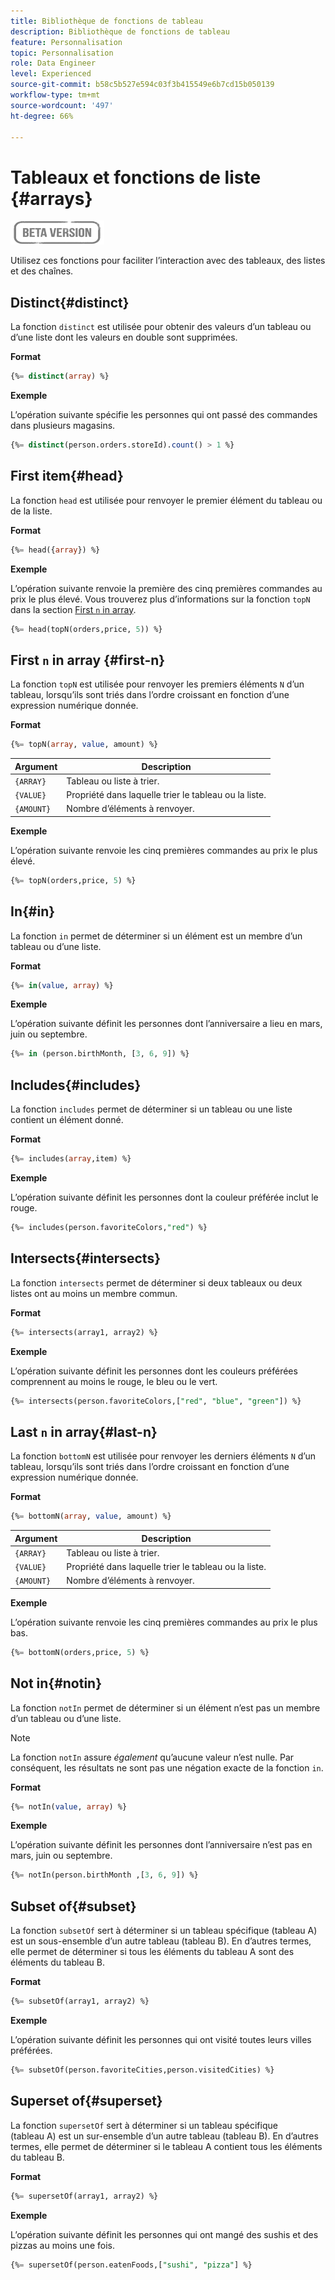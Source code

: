 ```yaml
---
title: Bibliothèque de fonctions de tableau
description: Bibliothèque de fonctions de tableau
feature: Personnalisation
topic: Personnalisation
role: Data Engineer
level: Experienced
source-git-commit: b58c5b527e594c03f3b415549e6b7cd15b050139
workflow-type: tm+mt
source-wordcount: '497'
ht-degree: 66%

---
```


# Tableaux et fonctions de liste {#arrays}

![](../../assets/do-not-localize/badge.png)

Utilisez ces fonctions pour faciliter l’interaction avec des tableaux, des listes et des chaînes.

## Distinct{#distinct}

La fonction `distinct` est utilisée pour obtenir des valeurs d’un tableau ou d’une liste dont les valeurs en double sont supprimées.

**Format**

```sql
{%= distinct(array) %}
```

**Exemple**

L’opération suivante spécifie les personnes qui ont passé des commandes dans plusieurs magasins.

```sql
{%= distinct(person.orders.storeId).count() > 1 %}
```

## First item{#head}

La fonction `head` est utilisée pour renvoyer le premier élément du tableau ou de la liste.

**Format**

```sql
{%= head({array}) %}
```

**Exemple**

L’opération suivante renvoie la première des cinq premières commandes au prix le plus élevé. Vous trouverez plus d’informations sur la fonction `topN` dans la section [First `n` in array](#first-n).

```sql
{%= head(topN(orders,price, 5)) %}
```

## First `n` in array {#first-n}

La fonction `topN` est utilisée pour renvoyer les premiers éléments `N` d’un tableau, lorsqu’ils sont triés dans l’ordre croissant en fonction d’une expression numérique donnée.

**Format**

```sql
{%= topN(array, value, amount) %}
```

| Argument | Description |
| --------- | ----------- |
| `{ARRAY}` | Tableau ou liste à trier. |
| `{VALUE}` | Propriété dans laquelle trier le tableau ou la liste. |
| `{AMOUNT}` | Nombre d’éléments à renvoyer. |

**Exemple**

L’opération suivante renvoie les cinq premières commandes au prix le plus élevé.

```sql
{%= topN(orders,price, 5) %}
```

## In{#in}

La fonction `in` permet de déterminer si un élément est un membre d’un tableau ou d’une liste.

**Format**

```sql
{%= in(value, array) %}
```

**Exemple**

L’opération suivante définit les personnes dont l’anniversaire a lieu en mars, juin ou septembre.

```sql
{%= in (person.birthMonth, [3, 6, 9]) %}
```

## Includes{#includes}

La fonction `includes` permet de déterminer si un tableau ou une liste contient un élément donné.

**Format**

```sql
{%= includes(array,item) %}
```

**Exemple**

L’opération suivante définit les personnes dont la couleur préférée inclut le rouge.

```sql
{%= includes(person.favoriteColors,"red") %}
```

## Intersects{#intersects}

La fonction `intersects` permet de déterminer si deux tableaux ou deux listes ont au moins un membre commun.

**Format**

```sql
{%= intersects(array1, array2) %}
```

**Exemple**

L’opération suivante définit les personnes dont les couleurs préférées comprennent au moins le rouge, le bleu ou le vert.

```sql
{%= intersects(person.favoriteColors,["red", "blue", "green"]) %}
```


<!-- ## Intersection{#intersection}

The `intersection` function is used to determine the common members of two arrays or lists.

**Format**

```sql
intersection({ARRAY},{ARRAY})
```

**Example**

The following operation defines if person 1 and person 2 both have favorite colors of red, blue, and green.

```sql
intersection(person1.favoriteColors,person2.favoriteColors) = ["red", "blue", "green"]
```
-->

## Last `n` in array{#last-n}

La fonction `bottomN` est utilisée pour renvoyer les derniers éléments `N` d’un tableau, lorsqu’ils sont triés dans l’ordre croissant en fonction d’une expression numérique donnée.

**Format**

```sql
{%= bottomN(array, value, amount) %}
```

| Argument | Description |
| --------- | ----------- | 
| `{ARRAY}` | Tableau ou liste à trier. |
| `{VALUE}` | Propriété dans laquelle trier le tableau ou la liste. |
| `{AMOUNT}` | Nombre d’éléments à renvoyer. |

**Exemple**

L’opération suivante renvoie les cinq premières commandes au prix le plus bas.

```sql
{%= bottomN(orders,price, 5) %}
```


## Not in{#notin}

La fonction `notIn` permet de déterminer si un élément n’est pas un membre d’un tableau ou d’une liste.

>[!NOTE]
>
>La fonction `notIn` assure *également* qu’aucune valeur n’est nulle. Par conséquent, les résultats ne sont pas une négation exacte de la fonction `in`.

**Format**

```sql
{%= notIn(value, array) %}
```

**Exemple**

L’opération suivante définit les personnes dont l’anniversaire n’est pas en mars, juin ou septembre.

```sql
{%= notIn(person.birthMonth ,[3, 6, 9]) %}
```


## Subset of{#subset}

La fonction `subsetOf` sert à déterminer si un tableau spécifique (tableau A) est un sous-ensemble d’un autre tableau (tableau B). En d’autres termes, elle permet de déterminer si tous les éléments du tableau A sont des éléments du tableau B.

**Format**

```sql
{%= subsetOf(array1, array2) %}
```

**Exemple**

L’opération suivante définit les personnes qui ont visité toutes leurs villes préférées.

```sql
{%= subsetOf(person.favoriteCities,person.visitedCities) %}
```

## Superset of{#superset}

La fonction `supersetOf` sert à déterminer si un tableau spécifique (tableau A) est un sur-ensemble d’un autre tableau (tableau B). En d’autres termes, elle permet de déterminer si le tableau A contient tous les éléments du tableau B.

**Format**

```sql
{%= supersetOf(array1, array2) %}
```

**Exemple**

L’opération suivante définit les personnes qui ont mangé des sushis et des pizzas au moins une fois.

```sql
{%= supersetOf(person.eatenFoods,["sushi", "pizza"] %}
```







